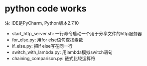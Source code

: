 # python code works

注: IDE是PyCharm, Python版本2.7.10

* start_http_server.sh: 一行命令启动一个用于分享文件的http服务器
* for_else.py: 用for else语句查找素数
* if_else.py: 把if else写在同一行
* switch_with_lambda.py: 用lambda模拟switch语句
* chaining_comparison.py: 链式比较运算符